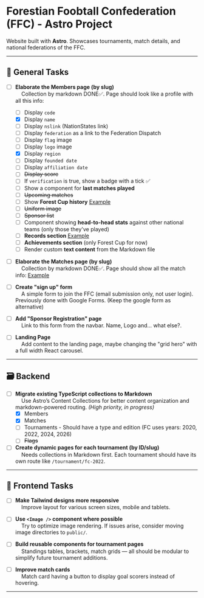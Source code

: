 # Forestian Foobtall Confederation (FFC) - Astro Project

Website built with **Astro**. Showcases tournaments, match details, and national federations of the FFC.

---

## 🧠 General Tasks

- [ ] **Elaborate the Members page (by slug)**  
&nbsp;&nbsp;&nbsp;&nbsp;Collection by markdown DONE✅. Page should look like a profile with all this info:
  - [ ] Display `code`
  - [x] Display `name`
  - [ ] Display `nslink` (NationStates link)
  - [ ] Display `federation` as a link to the Federation Dispatch
  - [ ] Display `flag` image
  - [ ] Display `logo` image
  - [x] Display `region`
  - [ ] Display `founded date`
  - [ ] Display `affiliation date`
  - [ ] ~~Display score~~
  - [ ] If `verification` is true, show a badge with a tick ✅
  - [ ] Show a component for **last matches played**
  - [ ] ~~Upcoming matches~~
  - [ ] Show **Forest Cup history** [Example](https://es.wikipedia.org/wiki/Selección_de_fútbol_de_Argentina#Estadísticas)
  - [ ] ~~Uniform image~~
  - [ ] ~~Sponsor list~~
  - [ ] Component showing **head-to-head stats** against other national teams (only those they've played)
  - [ ] **Records section** [Example](https://es.wikipedia.org/wiki/Selección_de_fútbol_de_Argentina#Récords_y_notas)
  - [ ] **Achievements section** (only Forest Cup for now)
  - [ ] Render custom **text content** from the Markdown file

- [ ] **Elaborate the Matches page (by slug)**  
&nbsp;&nbsp;&nbsp;&nbsp;Collection by markdown DONE✅. Page should show all the match info: [Example](https://www.promiedos.com.ar/game/borussia-dortmund-vs-real-madrid/ebcejgh)

- [ ] **Create "sign up" form**  
&nbsp;&nbsp;&nbsp;&nbsp;A simple form to join the FFC (email submission only, not user login). Previously done with Google Forms. (Keep the google form as alternative)  

- [ ] **Add "Sponsor Registration" page**  
&nbsp;&nbsp;&nbsp;&nbsp;Link to this form from the navbar. Name, Logo and... what else?.

- [ ] **Landing Page**  
&nbsp;&nbsp;&nbsp;&nbsp;Add content to the landing page, maybe changing the "grid hero" with a full width React carousel.

---

## 🗃️ Backend

- [ ] **Migrate existing TypeScript collections to Markdown**  
&nbsp;&nbsp;&nbsp;&nbsp;Use Astro’s Content Collections for better content organization and markdown-powered routing. _(High priority, in progress)_
  - [x] Members
  - [x] Matches
  - [ ] Tournaments - Should have a type and edition (FC uses years: 2020, 2022, 2024, 2026)
  - [ ] ~~Flags~~
  
- [ ] **Create dynamic pages for each tournament (by ID/slug)**  
&nbsp;&nbsp;&nbsp;&nbsp;Needs collections in Markdown first. Each tournament should have its own route like `/tournament/fc-2022`.

---

## 🎨 Frontend Tasks

- [ ] **Make Tailwind designs more responsive**  
&nbsp;&nbsp;&nbsp;&nbsp;Improve layout for various screen sizes, mobile and tablets.

- [ ] **Use `<Image />` component where possible**  
&nbsp;&nbsp;&nbsp;&nbsp;Try to optimize image rendering. If issues arise, consider moving image directories to `public/`.

- [ ] **Build reusable components for tournament pages**  
&nbsp;&nbsp;&nbsp;&nbsp;Standings tables, brackets, match grids — all should be modular to simplify future tournament additions.

- [ ] **Improve match cards**  
&nbsp;&nbsp;&nbsp;&nbsp;Match card having a button to display goal scorers instead of hovering.

---
